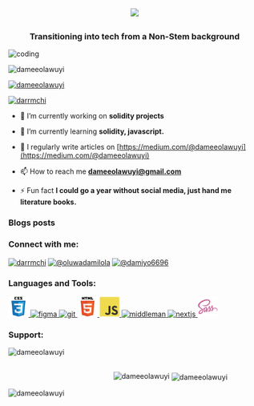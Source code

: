 

<h1 align="center"> <a href="https://readme-typing-svg.herokuapp.com/demo/">
    <img src="[![Typing SVG](https://readme-typing-svg.herokuapp.com?size=30&color=F7B4EF&width=700&lines=Hiiya%2C+It's+DAMEE;A+warm+welcome+to+my+github+space!)](https://git.io/typing-svg)">
</a>
</h1>
<h3 align="center">Transitioning into tech from a Non-Stem background</h3>
<img ="right" alt="coding" width="400" src= "https://images.squarespace-cdn.com/content/v1/5f402a9d4e121b7f850b4374/1598040805419-QIEZIF4KLQAPB0VV6B58/App-Developer.gif">

<p align="left"> <img src="https://komarev.com/ghpvc/?username=dameeolawuyi&label=Profile%20views&color=0e75b6&style=flat" alt="dameeolawuyi" /> </p>

<p align="left"> <a href="https://github.com/ryo-ma/github-profile-trophy"><img src="https://github-profile-trophy.vercel.app/?username=dameeolawuyi" alt="dameeolawuyi" /></a> </p>

<p align="left"> <a href="https://twitter.com/darrmchi" target="blank"><img src="https://img.shields.io/twitter/follow/darrmchi?logo=twitter&style=for-the-badge" alt="darrmchi" /></a> </p>

- 🔭 I’m currently working on **solidity projects**

- 🌱 I’m currently learning **solidity, javascript.**

- 📝 I regularly write articles on [https://medium.com/@dameeolawuyi](https://medium.com/@dameeolawuyi)

- 📫 How to reach me **dameeolawuyi@gmail.com**

- ⚡ Fun fact **I could go a year without social media, just hand me literature books.**

### Blogs posts
<!-- BLOG-POST-LIST:START -->
<p align="left"> <a href="https://medium.com/coinmonks/erc-20-tokens-what-it-means-for-developers-and-crypto-users-42c188600ebd" title="ERC- 20 TOKENS – What It Means for Developers and Crypto Users.
" img src="https://miro.medium.com/max/700/1*iiTJ5STWoqD-3v7s0B7Dog@2x.jpeg"></a> </p>

<p align="left" a href="https://medium.com/coinmonks/what-the-heck-is-values-types-in-solidity-and-why-should-you-care-6ea676441e70" title="What The Heck is Value Types In Solidity And Why Should You Care?
" img src="https://miro.medium.com/max/700/1*Mh-BL4JI_9aqYFUvCympWQ@2x.jpeg"></p>
<!-- BLOG-POST-LIST:END -->

<h3 align="left">Connect with me:</h3>
<p align="left">
<a href="https://twitter.com/@darrmchi" target="blank"><img align="center" src="https://raw.githubusercontent.com/rahuldkjain/github-profile-readme-generator/master/src/images/icons/Social/twitter.svg" alt="darrmchi" height="30" width="40" /></a>
<a href="https://medium.com/@oluwadamilola" target="blank"><img align="center" src="https://raw.githubusercontent.com/rahuldkjain/github-profile-readme-generator/master/src/images/icons/Social/medium.svg" alt="@oluwadamilola" height="30" width="40" /></a>
<a href="https://discord.gg/@damiyo6696" target="blank"><img align="center" src="https://raw.githubusercontent.com/rahuldkjain/github-profile-readme-generator/master/src/images/icons/Social/discord.svg" alt="@damiyo6696" height="30" width="40" /></a>
</p>

<h3 align="left">Languages and Tools:</h3>
<p align="left"> <a href="https://www.w3schools.com/css/" target="_blank" rel="noreferrer"> <img src="https://raw.githubusercontent.com/devicons/devicon/master/icons/css3/css3-original-wordmark.svg" alt="css3" width="40" height="40"/> </a> <a href="https://www.figma.com/" target="_blank" rel="noreferrer"> <img src="https://www.vectorlogo.zone/logos/figma/figma-icon.svg" alt="figma" width="40" height="40"/> </a> <a href="https://git-scm.com/" target="_blank" rel="noreferrer"> <img src="https://www.vectorlogo.zone/logos/git-scm/git-scm-icon.svg" alt="git" width="40" height="40"/> </a> <a href="https://www.w3.org/html/" target="_blank" rel="noreferrer"> <img src="https://raw.githubusercontent.com/devicons/devicon/master/icons/html5/html5-original-wordmark.svg" alt="html5" width="40" height="40"/> </a> <a href="https://developer.mozilla.org/en-US/docs/Web/JavaScript" target="_blank" rel="noreferrer"> <img src="https://raw.githubusercontent.com/devicons/devicon/master/icons/javascript/javascript-original.svg" alt="javascript" width="40" height="40"/> </a> <a href="https://middlemanapp.com/" target="_blank" rel="noreferrer"> <img src="https://raw.githubusercontent.com/leungwensen/svg-icon/b84b3f3a3da329b7c1d02346865f8e98beb05413/dist/svg/logos/middleman.svg" alt="middleman" width="40" height="40"/> </a> <a href="https://nextjs.org/" target="_blank" rel="noreferrer"> <img src="https://cdn.worldvectorlogo.com/logos/nextjs-2.svg" alt="nextjs" width="40" height="40"/> </a> <a href="https://sass-lang.com" target="_blank" rel="noreferrer"> <img src="https://raw.githubusercontent.com/devicons/devicon/master/icons/sass/sass-original.svg" alt="sass" width="40" height="40"/> </a> </p>

<h3 align="left">Support:</h3>
<p><a href="https://www.buymeacoffee.com/dameeolawuyi"> <img align="left" src="https://cdn.buymeacoffee.com/buttons/v2/default-yellow.png" height="50" width="210" alt="dameeolawuyi" /></a></p><br><br>

<p><img align="left" src="https://github-readme-stats.vercel.app/api/top-langs?username=dameeolawuyi&show_icons=true&locale=en&layout=compact" alt="dameeolawuyi" /></p>

<p>&nbsp;<img align="center" src="https://github-readme-stats.vercel.app/api?username=dameeolawuyi&show_icons=true&locale=en" alt="dameeolawuyi" /></p>

<p><img align="center" src="https://github-readme-streak-stats.herokuapp.com/?user=dameeolawuyi&" alt="dameeolawuyi" /></p>

